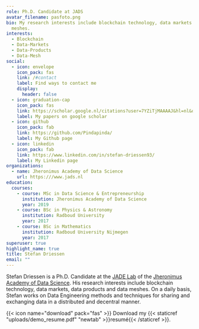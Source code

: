 ```yaml
---
role: Ph.D. Candidate at JADS
avatar_filename: pasfoto.png
bio: My research interests include blockchain technology, data markets and data
  meshes.
interests:
  - Blockchain
  - Data-Markets
  - Data-Products
  - Data-Mesh
social:
  - icon: envelope
    icon_pack: fas
    link: /#contact
    label: Find ways to contact me
    display:
      header: false
  - icon: graduation-cap
    icon_pack: fas
    link: https://scholar.google.nl/citations?user=7YZiTjMAAAAJ&hl=nl&oi=sra
    label: My papers on google scholar
  - icon: github
    icon_pack: fab
    link: https://github.com/Pindapinda/
    label: My Github page
  - icon: linkedin
    icon_pack: fab
    link: https://www.linkedin.com/in/stefan-driessen93/
    label: My Linkedin page
organizations:
  - name: Jheronimus Academy of Data Science
    url: https:///www.jads.nl
education:
  courses:
    - course: MSc in Data Science & Entrepreneurship
      institution: Jheronimus Academy of Data Science
      year: 2019
    - course: BSc in Physics & Astronomy
      institution: Radboud University
      year: 2017
    - course: BSc in Mathematics
      institution: Radboud University Nijmegen
      year: 2017
superuser: true
highlight_name: true
title: Stefan Driessen
email: ""
---
```

Stefan Driessen is a Ph.D. Candidate at the [JADE Lab](https://jade-lab.github.io/) of the [Jheronimus Academy of Data Science](https://www.jads.nl/). His research interests include blockchain technology, data markets, data products and data meshes. On a daily basis, Stefan works on Data Engineering methods and techniques for sharing and exchanging data in a distributed and decentral manner.

{{< icon name="download" pack="fas" >}} Download my {{< staticref "uploads/demo_resume.pdf" "newtab" >}}resumé{{< /staticref >}}.